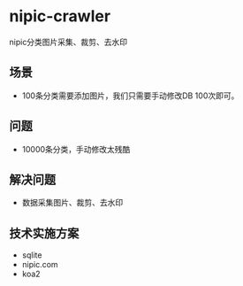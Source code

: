 # nipic-crawler

nipic分类图片采集、裁剪、去水印

## 场景

* 100条分类需要添加图片，我们只需要手动修改DB 100次即可。

## 问题

* 10000条分类，手动修改太残酷

## 解决问题

* 数据采集图片、裁剪、去水印

## 技术实施方案
* sqlite
* nipic.com
* koa2